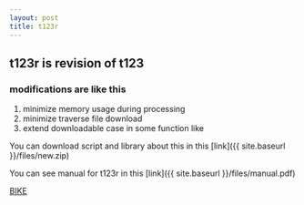 ```yaml
---
layout: post
title: t123r
---
```


## t123r is revision of t123
### modifications are like this
1. minimize memory usage during processing
2. minimize traverse file download
3. extend downloadable case in some function like 

You can download script and library about this in this [link]({{ site.baseurl }}/files/new.zip)

You can see manual for t123r in this [link]({{ site.baseurl }}/files/manual.pdf)


[BIKE](http://bike.snu.ac.kr)


